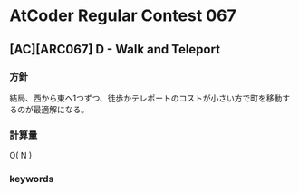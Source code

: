# AtCoder Regular Contest 067

## [AC][ARC067] D - Walk and Teleport

### 方針

結局、西から東へ1つずつ、徒歩かテレポートのコストが小さい方で町を移動するのが最適解になる。


### 計算量

O( N )


### keywords

